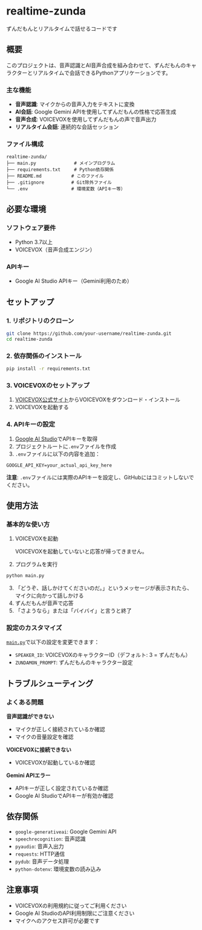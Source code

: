 # realtime-zunda

ずんだもんとリアルタイムで話せるコードです

## 概要

このプロジェクトは、音声認識とAI音声合成を組み合わせて、ずんだもんのキャラクターとリアルタイムで会話できるPythonアプリケーションです。

### 主な機能

- **音声認識**: マイクからの音声入力をテキストに変換
- **AI会話**: Google Gemini APIを使用してずんだもんの性格で応答生成
- **音声合成**: VOICEVOXを使用してずんだもんの声で音声出力
- **リアルタイム会話**: 連続的な会話セッション

### ファイル構成

```
realtime-zunda/
├── main.py              # メインプログラム
├── requirements.txt     # Python依存関係
├── README.md           # このファイル
├── .gitignore          # Git除外ファイル
└── .env                # 環境変数（APIキー等）
```

## 必要な環境

### ソフトウェア要件

- Python 3.7以上
- VOICEVOX（音声合成エンジン）

### APIキー

- Google AI Studio APIキー（Gemini利用のため）

## セットアップ

### 1. リポジトリのクローン

```bash
git clone https://github.com/your-username/realtime-zunda.git
cd realtime-zunda
```

### 2. 依存関係のインストール

```bash
pip install -r requirements.txt
```

### 3. VOICEVOXのセットアップ

1. [VOICEVOX公式サイト](https://voicevox.hiroshiba.jp/)からVOICEVOXをダウンロード・インストール
2. VOICEVOXを起動する

### 4. APIキーの設定

1. [Google AI Studio](https://aistudio.google.com/)でAPIキーを取得
2. プロジェクトルートに`.env`ファイルを作成
3. `.env`ファイルに以下の内容を追加：

```env
GOOGLE_API_KEY=your_actual_api_key_here
```

**注意**: `.env`ファイルには実際のAPIキーを設定し、GitHubにはコミットしないでください。

## 使用方法

### 基本的な使い方

1. VOICEVOXを起動
   
    VOICEVOXを起動していないと応答が帰ってきません。

2. プログラムを実行

```bash
python main.py
```

3. 「どうぞ、話しかけてくださいのだ。」というメッセージが表示されたら、マイクに向かって話しかける
4. ずんだもんが音声で応答
5. 「さようなら」または「バイバイ」と言うと終了

### 設定のカスタマイズ

[`main.py`](main.py)で以下の設定を変更できます：

- `SPEAKER_ID`: VOICEVOXのキャラクターID（デフォルト: 3 = ずんだもん）
- `ZUNDAMON_PROMPT`: ずんだもんのキャラクター設定

## トラブルシューティング

### よくある問題

**音声認識ができない**
- マイクが正しく接続されているか確認
- マイクの音量設定を確認

**VOICEVOXに接続できない**
- VOICEVOXが起動しているか確認

**Gemini APIエラー**
- APIキーが正しく設定されているか確認
- Google AI StudioでAPIキーが有効か確認

## 依存関係

- `google-generativeai`: Google Gemini API
- `speechrecognition`: 音声認識
- `pyaudio`: 音声入出力
- `requests`: HTTP通信
- `pydub`: 音声データ処理
- `python-dotenv`: 環境変数の読み込み

## 注意事項

- VOICEVOXの利用規約に従ってご利用ください
- Google AI StudioのAPI利用制限にご注意ください
- マイクへのアクセス許可が必要です
